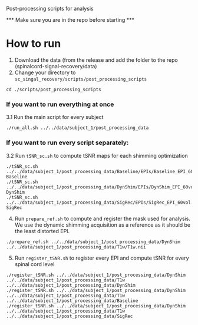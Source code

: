 Post-processing scripts for analysis

*** Make sure you are in the repo before starting ***

# How to run
1. Download the data (from the release and add the folder to the repo (spinalcord-signal-recovery/data)
2. Change your directory to `sc_singal_recovery/scripts/post_processing_scripts`
  ```
  cd ./scripts/post_processing_scripts
  ```

### If you want to run everything at once
3.1 Run the main script for every subject
  ```
  ./run_all.sh ../../data/subject_1/post_processing_data
  ```

### If you want to run every script separately:
3.2 Run `tSNR_sc.sh` to compute tSNR maps for each shimming optimization
  ```
  ./tSNR_sc.sh ../../data/subject_1/post_processing_data/Baseline/EPIs/Baseline_EPI_60vol.nii.gz Baseline
  ./tSNR_sc.sh ../../data/subject_1/post_processing_data/DynShim/EPIs/DynShim_EPI_60vol.nii.gz DynShim
  ./tSNR_sc.sh ../../data/subject_1/post_processing_data/SigRec/EPIs/SigRec_EPI_60vol.nii.gz SigRec
  ```
4. Run `prepare_ref.sh` to compute and register the mask used for analysis. We use the dynamic shimming acquisition as a reference as it should be the least distorted EPI.
  ```
  ./prepare_ref.sh ../../data/subject_1/post_processing_data/DynShim ../../data/subject_1/post_processing_data/T1w/T1w.nii
  ```
5. Run `register_tSNR.sh` to register every EPI and compute tSNR for every spinal cord level
  ```
  ./register_tSNR.sh ../../data/subject_1/post_processing_data/DynShim ../../data/subject_1/post_processing_data/T1w ../../data/subject_1/post_processing_data/DynShim
  ./register_tSNR.sh ../../data/subject_1/post_processing_data/DynShim ../../data/subject_1/post_processing_data/T1w ../../data/subject_1/post_processing_data/Baseline
  ./register_tSNR.sh ../../data/subject_1/post_processing_data/DynShim ../../data/subject_1/post_processing_data/T1w ../../data/subject_1/post_processing_data/SigRec
  ```
